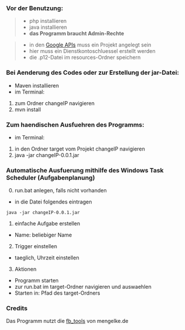 ### Vor der Benutzung:

> - php installieren
> - java installieren
> - **das Programm braucht Admin-Rechte**

> - in den [Google APIs](console.developers.google.com) muss ein Projekt angelegt sein
> - hier muss ein Dienstkontoschluessel erstellt werden
> - die .p12-Datei im resources-Ordner speichern

### Bei Aenderung des Codes oder zur Erstellung der jar-Datei:

- Maven installieren
- im Terminal:
1. zum Ordner changeIP navigieren
2. mvn install

### Zum haendischen Ausfuehren des Programms:

- im Terminal:
1. in den Ordner target vom Projekt changeIP navigieren
2. java -jar changeIP-0.0.1.jar


### Automatische Ausfuerung mithilfe des Windows Task Scheduler (Aufgabenplanung)

0. run.bat anlegen, falls nicht vorhanden
  - in die Datei folgendes eintragen
```
java -jar changeIP-0.0.1.jar
```

1. einfache Aufgabe erstellen
  - Name: beliebiger Name

2. Trigger einstellen
  - taeglich, Uhrzeit einstellen

3. Aktionen
  - Programm starten
  - zur run.bat im target-Ordner navigieren und auswaehlen
  - Starten in: Pfad des target-Ordners


### Credits
Das Programm nutzt die [fb_tools](http://www.mengelke.de/Projekte/FritzBoxTools) von mengelke.de





